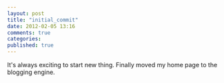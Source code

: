 ```yaml
---
layout: post
title: "initial_commit"
date: 2012-02-05 13:16
comments: true
categories:
published: true
---
```


It's always exciting to start new thing. Finally moved my home page to the blogging engine.
